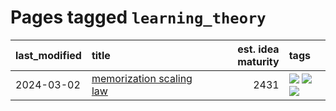 # Pages tagged `learning_theory`

|last_modified|title|est. idea maturity|tags
|:---|:---|---:|:---|
|2024-03-02|[memorization scaling law](../memorization_scaling_law.md)|2431|[![](https://img.shields.io/badge/tag-experimental-9c3a4a)](../tags/experimental.md) [![](https://img.shields.io/badge/tag-learning_theory-606780)](../tags/learning_theory.md) [![](https://img.shields.io/badge/tag-scaling-9a9fc4)](../tags/scaling.md)|